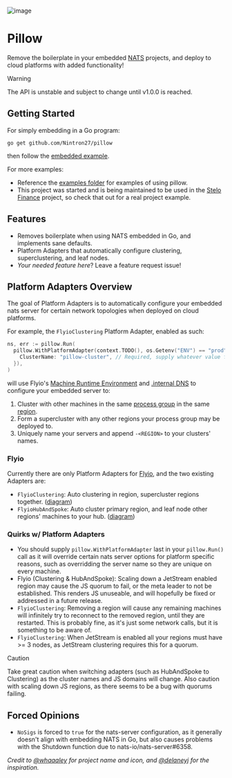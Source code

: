 ![image](https://github.com/user-attachments/assets/0fce47c6-ac77-4bf9-9899-e551eab874c3)
# Pillow
Remove the boilerplate in your embedded [NATS](https://nats.io/) projects, and deploy to cloud platforms with added functionality!

> [!WARNING]
> The API is unstable and subject to change until v1.0.0 is reached.

## Getting Started
For simply embedding in a Go program:
```shell
go get github.com/Nintron27/pillow
```
then follow the [embedded example](./examples/embedded/embedded.go).

For more examples:
- Reference the [examples folder](./examples) for examples of using pillow.
- This project was started and is being maintained to be used in the [Stelo Finance](https://github.com/stelofinance/stelofinance) project, so check that out for a real project example. 

## Features
- Removes boilerplate when using NATS embedded in Go, and implements sane defaults.
- Platform Adapters that automatically configure clustering, superclustering, and leaf nodes.
- *Your needed feature here*? Leave a feature request issue!

## Platform Adapters Overview
The goal of Platform Adapters is to automatically configure your embedded nats server for certain network topologies when deployed on cloud platforms.

For example, the `FlyioClustering` Platform Adapter, enabled as such:
```go
ns, err := pillow.Run(
  pillow.WithPlatformAdapter(context.TODO(), os.Getenv("ENV") == "prod", &pillow.FlyioClustering{
    ClusterName: "pillow-cluster", // Required, supply whatever value floats your boat
  }),
)
```
will use Flyio's [Machine Runtime Environment](https://fly.io/docs/machines/runtime-environment/) and [.internal DNS](https://fly.io/docs/networking/private-networking/#fly-io-internal-dns) to configure your embedded server to:
1. Cluster with other machines in the same [process group](https://fly.io/docs/launch/processes/) in the same [region](https://fly.io/docs/reference/regions/#discovering-your-apps-region).
2. Form a supercluster with any other regions your process group may be deployed to.
3. Uniquely name your servers and append `-<REGION>` to your clusters' names.

### Flyio
Currently there are only Platform Adapters for [Flyio](https://fly.io/), and the two existing Adapters are:
- `FlyioClustering`: Auto clustering in region, supercluster regions together. ([diagram](https://github.com/Nintron27/pillow/tree/main/examples/fly#flyioclustering))
- `FlyioHubAndSpoke`: Auto cluster primary region, and leaf node other regions' machines to your hub. ([diagram](https://github.com/Nintron27/pillow/tree/main/examples/fly#flyiohubandspoke))

### Quirks w/ Platform Adapters
- You should supply `pillow.WithPlatformAdapter` last in your `pillow.Run()` call as it will override certain nats server options for platform specific reasons, such as overridding the server name so they are unique on every machine.
- Flyio (Clustering & HubAndSpoke): Scaling down a JetStream enabled region may cause the JS quorum to fail, or the meta leader to not be established. This renders JS unuseable, and will hopefully be fixed or addressed in a future release.
- `FlyioClustering`: Removing a region will cause any remaining machines will infinitely try to reconnect to the removed region, until they are restarted. This is probably fine, as it's just some network calls, but it is something to be aware of.
- `FlyioClustering`: When JetStream is enabled all your regions must have >= 3 nodes, as JetStream clustering requires this for a quorum.

> [!CAUTION]
> Take great caution when switching adapters (such as HubAndSpoke to Clustering) as the cluster names and JS domains will change.
> Also caution with scaling down JS regions, as there seems to be a bug with quorums failing.

## Forced Opinions
- `NoSigs` is forced to `true` for the nats-server configuration, as it generally doesn't align with embedding NATS in Go, but also causes problems with the Shutdown function due to nats-io/nats-server#6358.

*Credit to [@whaaaley](https://github.com/whaaaley) for project name and icon, and [@delaneyj](https://github.com/delaneyj) for the inspiration.*
